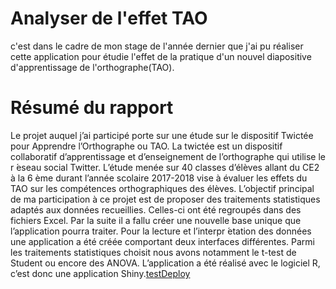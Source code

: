 # Analyser de l'effet TAO
c'est dans le cadre de mon stage de l'année dernier que j'ai pu réaliser cette application pour étudie l'effet de la pratique d'un nouvel diapositive d'apprentissage de l'orthographe(TAO).

# Résumé du rapport
Le projet auquel j’ai participé porte sur une étude sur le dispositif Twictée pour Apprendre l’Orthographe ou TAO. La twictée est un dispositif collaboratif d’apprentissage et d’enseignement de l’orthographe qui utilise le r ́eseau social Twitter. L’étude menée sur 40 classes d’élèves allant du CE2 à la 6 ème durant l’année scolaire 2017-2018 vise à évaluer les effets du TAO sur les compétences orthographiques des élèves. L’objectif principal de ma participation à ce projet est de proposer des traitements statistiques adaptés aux données recueillies. Celles-ci ont été regroupés dans des fichiers Excel. Par la suite il a fallu créer une nouvelle base unique que l’application pourra traiter. Pour la lecture et l’interpr ́etation des
données une application a été créée comportant deux interfaces différentes. Parmi les traitements statistiques choisit nous avons notamment le t-test de Student ou encore des ANOVA. L’application a été réalisé avec le logiciel R, c’est donc une application Shiny.[testDeploy](http://sahal84.shinyapps.io/testDeploy)
